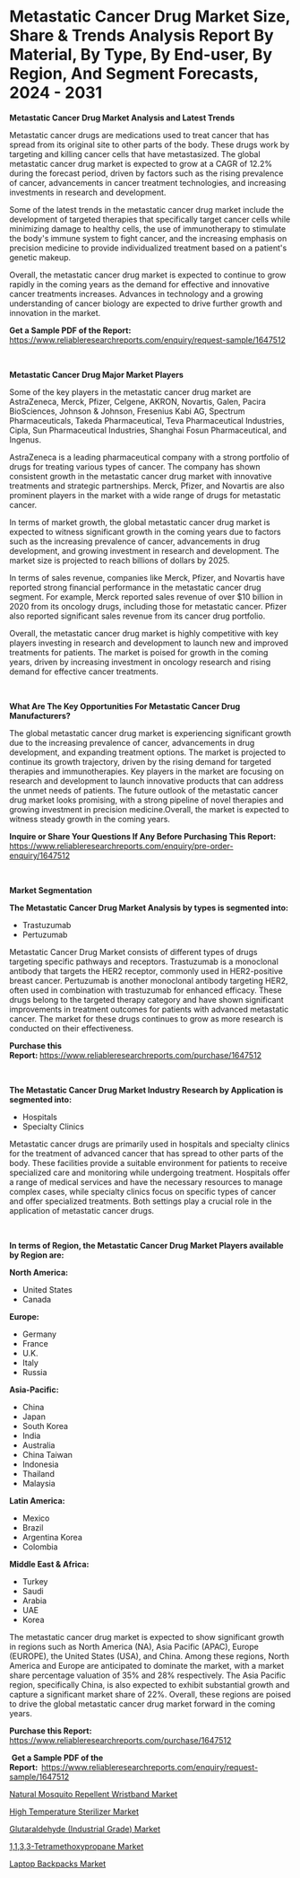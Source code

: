 <p><h1>Metastatic Cancer Drug Market Size, Share & Trends Analysis Report By Material, By Type, By End-user, By Region, And Segment Forecasts, 2024 - 2031</h1></p><p><strong>Metastatic Cancer Drug Market Analysis and Latest Trends</strong></p>
<p><p>Metastatic cancer drugs are medications used to treat cancer that has spread from its original site to other parts of the body. These drugs work by targeting and killing cancer cells that have metastasized. The global metastatic cancer drug market is expected to grow at a CAGR of 12.2% during the forecast period, driven by factors such as the rising prevalence of cancer, advancements in cancer treatment technologies, and increasing investments in research and development.</p><p>Some of the latest trends in the metastatic cancer drug market include the development of targeted therapies that specifically target cancer cells while minimizing damage to healthy cells, the use of immunotherapy to stimulate the body's immune system to fight cancer, and the increasing emphasis on precision medicine to provide individualized treatment based on a patient's genetic makeup.</p><p>Overall, the metastatic cancer drug market is expected to continue to grow rapidly in the coming years as the demand for effective and innovative cancer treatments increases. Advances in technology and a growing understanding of cancer biology are expected to drive further growth and innovation in the market.</p></p>
<p><strong>Get a Sample PDF of the Report:&nbsp;</strong> <a href="https://www.reliableresearchreports.com/enquiry/request-sample/1647512">https://www.reliableresearchreports.com/enquiry/request-sample/1647512</a></p>
<p>&nbsp;</p>
<p><strong>Metastatic Cancer Drug Major Market Players</strong></p>
<p><p>Some of the key players in the metastatic cancer drug market are AstraZeneca, Merck, Pfizer, Celgene, AKRON, Novartis, Galen, Pacira BioSciences, Johnson & Johnson, Fresenius Kabi AG, Spectrum Pharmaceuticals, Takeda Pharmaceutical, Teva Pharmaceutical Industries, Cipla, Sun Pharmaceutical Industries, Shanghai Fosun Pharmaceutical, and Ingenus. </p><p>AstraZeneca is a leading pharmaceutical company with a strong portfolio of drugs for treating various types of cancer. The company has shown consistent growth in the metastatic cancer drug market with innovative treatments and strategic partnerships. Merck, Pfizer, and Novartis are also prominent players in the market with a wide range of drugs for metastatic cancer.</p><p>In terms of market growth, the global metastatic cancer drug market is expected to witness significant growth in the coming years due to factors such as the increasing prevalence of cancer, advancements in drug development, and growing investment in research and development. The market size is projected to reach billions of dollars by 2025.</p><p>In terms of sales revenue, companies like Merck, Pfizer, and Novartis have reported strong financial performance in the metastatic cancer drug segment. For example, Merck reported sales revenue of over $10 billion in 2020 from its oncology drugs, including those for metastatic cancer. Pfizer also reported significant sales revenue from its cancer drug portfolio.</p><p>Overall, the metastatic cancer drug market is highly competitive with key players investing in research and development to launch new and improved treatments for patients. The market is poised for growth in the coming years, driven by increasing investment in oncology research and rising demand for effective cancer treatments.</p></p>
<p>&nbsp;</p>
<p><strong>What Are The Key Opportunities For Metastatic Cancer Drug Manufacturers?</strong></p>
<p><p>The global metastatic cancer drug market is experiencing significant growth due to the increasing prevalence of cancer, advancements in drug development, and expanding treatment options. The market is projected to continue its growth trajectory, driven by the rising demand for targeted therapies and immunotherapies. Key players in the market are focusing on research and development to launch innovative products that can address the unmet needs of patients. The future outlook of the metastatic cancer drug market looks promising, with a strong pipeline of novel therapies and growing investment in precision medicine.Overall, the market is expected to witness steady growth in the coming years.</p></p>
<p><strong>Inquire or Share Your Questions If Any Before Purchasing This Report:</strong> <a href="https://www.reliableresearchreports.com/enquiry/pre-order-enquiry/1647512">https://www.reliableresearchreports.com/enquiry/pre-order-enquiry/1647512</a></p>
<p>&nbsp;</p>
<p><strong>Market Segmentation</strong></p>
<p><strong>The Metastatic Cancer Drug Market Analysis by types is segmented into:</strong></p>
<p><ul><li>Trastuzumab</li><li>Pertuzumab</li></ul></p>
<p><p>Metastatic Cancer Drug Market consists of different types of drugs targeting specific pathways and receptors. Trastuzumab is a monoclonal antibody that targets the HER2 receptor, commonly used in HER2-positive breast cancer. Pertuzumab is another monoclonal antibody targeting HER2, often used in combination with trastuzumab for enhanced efficacy. These drugs belong to the targeted therapy category and have shown significant improvements in treatment outcomes for patients with advanced metastatic cancer. The market for these drugs continues to grow as more research is conducted on their effectiveness.</p></p>
<p><strong>Purchase this Report:&nbsp;</strong><a href="https://www.reliableresearchreports.com/purchase/1647512">https://www.reliableresearchreports.com/purchase/1647512</a></p>
<p>&nbsp;</p>
<p><strong>The Metastatic Cancer Drug Market Industry Research by Application is segmented into:</strong></p>
<p><ul><li>Hospitals</li><li>Specialty Clinics</li></ul></p>
<p><p>Metastatic cancer drugs are primarily used in hospitals and specialty clinics for the treatment of advanced cancer that has spread to other parts of the body. These facilities provide a suitable environment for patients to receive specialized care and monitoring while undergoing treatment. Hospitals offer a range of medical services and have the necessary resources to manage complex cases, while specialty clinics focus on specific types of cancer and offer specialized treatments. Both settings play a crucial role in the application of metastatic cancer drugs.</p></p>
<p>&nbsp;</p>
<p><strong>In terms of Region, the Metastatic Cancer Drug Market Players available by Region are:</strong></p>
<p>
    <p> <strong> North America: </strong>
        <ul>
            <li>United States</li>
            <li>Canada</li>
        </ul>
        </p> 
    <p> <strong> Europe: </strong>
        <ul>
            <li>Germany</li>
            <li>France</li>
            <li>U.K.</li>
            <li>Italy</li>
            <li>Russia</li>
        </ul>
        </p> 
    <p> <strong> Asia-Pacific: </strong>
        <ul>
            <li>China</li>
            <li>Japan</li>
            <li>South Korea</li>
            <li>India</li>
            <li>Australia</li>
            <li>China Taiwan</li>
            <li>Indonesia</li>
            <li>Thailand</li>
            <li>Malaysia</li>
        </ul>
        </p> 
    <p> <strong> Latin America: </strong>
        <ul>
            <li>Mexico</li>
            <li>Brazil</li>
            <li>Argentina Korea</li>
            <li>Colombia</li>
        </ul>
        </p> 
    <p> <strong> Middle East & Africa: </strong>
        <ul>
            <li>Turkey</li>
            <li>Saudi</li>
            <li>Arabia</li>
            <li>UAE</li>
            <li>Korea</li>
        </ul>
    </p>
    </p>
<p><p>The metastatic cancer drug market is expected to show significant growth in regions such as North America (NA), Asia Pacific (APAC), Europe (EUROPE), the United States (USA), and China. Among these regions, North America and Europe are anticipated to dominate the market, with a market share percentage valuation of 35% and 28% respectively. The Asia Pacific region, specifically China, is also expected to exhibit substantial growth and capture a significant market share of 22%. Overall, these regions are poised to drive the global metastatic cancer drug market forward in the coming years.</p></p>
<p><strong>Purchase this Report: </strong><a href="https://www.reliableresearchreports.com/purchase/1647512">https://www.reliableresearchreports.com/purchase/1647512</a></p>
<p>&nbsp;<strong>Get a Sample PDF of the Report:&nbsp;&nbsp;</strong><a href="https://www.reliableresearchreports.com/enquiry/request-sample/1647512">https://www.reliableresearchreports.com/enquiry/request-sample/1647512</a></p>
<p><strong></strong></p>
<p><p><a href="https://view.publitas.com/reportprime-1/natural-mosquito-repellent-wristband-market-analysis-examines-its-scope-on-growth-opportunities-and-forecasted-trends-spanning-from-2024-to-2031/">Natural Mosquito Repellent Wristband Market</a></p><p><a href="https://acidic-farm-354.notion.site/High-Temperature-Sterilizer-Market-Insights-Market-Players-and-Forecast-Till-2031-5ad9c41b8ba3486bbb93ed393210b086">High Temperature Sterilizer Market</a></p><p><a href="https://acidic-farm-354.notion.site/Glutaraldehyde-Industrial-Grade-Market-Analysis-Examines-its-Scope-on-Growth-Opportunities-and-Fo-15d5d0d9eccf49dea21c741d2eb4306b">Glutaraldehyde (Industrial Grade) Market</a></p><p><a href="https://glittery-fuchsia-86a.notion.site/Insights-into-1-1-3-3-Tetramethoxypropane-Market-Size-Analysing-Market-Share-Trends-and-Growth-fr-32afc66617aa42c2b8b3ddb5d86f6dba">1,1,3,3-Tetramethoxypropane Market</a></p><p><a href="https://view.publitas.com/reportprime-1/laptop-backpacks-market-size-growth-and-forecast-from-2024-2031/">Laptop Backpacks Market</a></p></p>